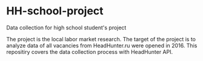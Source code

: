 # HH-school-project
Data collection for high school student's project

The project is the local labor market research. The target of the project is to analyze data of all vacancies from HeadHunter.ru were opened in 2016.
This repositiry covers the data collection process with HeadHunter API.
